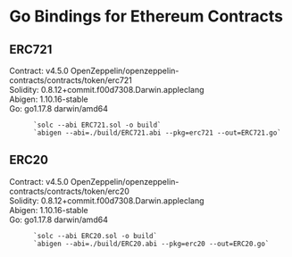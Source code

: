 # Go Bindings for Ethereum Contracts

## ERC721
Contract: v4.5.0 OpenZeppelin/openzeppelin-contracts/contracts/token/erc721  
Solidity: 0.8.12+commit.f00d7308.Darwin.appleclang  
Abigen:   1.10.16-stable  
Go:       go1.17.8 darwin/amd64  

          `solc --abi ERC721.sol -o build`
          `abigen --abi=./build/ERC721.abi --pkg=erc721 --out=ERC721.go`

## ERC20
Contract: v4.5.0 OpenZeppelin/openzeppelin-contracts/contracts/token/erc20  
Solidity: 0.8.12+commit.f00d7308.Darwin.appleclang  
Abigen:   1.10.16-stable  
Go:       go1.17.8 darwin/amd64  

          `solc --abi ERC20.sol -o build`
          `abigen --abi=./build/ERC20.abi --pkg=erc20 --out=ERC20.go`
